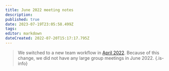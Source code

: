 ```yaml
---
title: June 2022 meeting notes
description: 
published: true
date: 2023-07-19T23:05:58.499Z
tags: 
editor: markdown
dateCreated: 2022-07-20T15:17:17.795Z
---
```


> We switched to a new team workflow in [April 2022](/en/meeting-notes/2022-04). Because of this change, we did not have any large group meetings in June 2022.
{.is-info}
